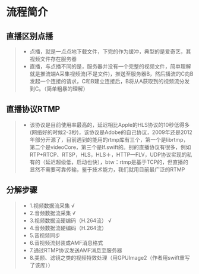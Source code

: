 # 流程简介

## 直播区别点播
> * 点播，就是一点点地下载文件，下完的作为缓冲，典型的是爱奇艺，其视频文件存在服务器
> * 直播，与点播不同的是，服务器并没有一个完整的视频文件，简单理解就是推流端A采集视频流(不是文件)，推送至服务器B，然后播流的C向B发起一个连接的请求，C和B建立连接后，B将从A获取到的视频流分发到C。（简单粗暴的理解）

## 直播协议RTMP
> * 该协议是目前使用率最高的，延迟相比Apple的HLS协议的10秒低得多(网络好的时候2-3秒)，该协议是Adobe的自己协议，2009年还是2012年部分开源了，目前遇到的能用的rtmp库有三个，第一个是librtmp，第二个是videoCore，第三个是If.swift的。别的直播协议有很多，例如RTP+RTCP、RTSP，HLS，HLS＋，HTTP—FLV，UDP协议实现的私有的（延迟超级低，启动也快），btw：rtmp是基于TCP的，但直播的显然不需要可靠传输，鉴于技术能力，我们就用目前最广泛的RTMP

## 分解步骤
> * 1.视频数据流采集 √
> * 2.音频数据流采集 √
> * 3.视频数据流硬编码（H.264流） √
> * 4.音频数据流硬编码（H.264流）
> * 5.音视频同步
> * 6.音视频流封装成AMF消息格式
> * 7.通过RTMP协议发送AMF消息至服务器
> * 8.美颜、滤镜之类的视频特效处理（用GPUImage2（作者用swift重写了该库））